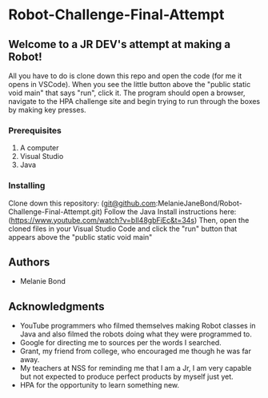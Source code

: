 # Robot-Challenge-Final-Attempt
## Welcome to a JR DEV's attempt at making a Robot!

All you have to do is clone down this repo and open the code (for me it opens in VSCode).
When you see the little button above the "public static void main" that says "run", click it.
The program should open a browser, navigate to the HPA challenge site and begin trying to run
through the boxes by making key presses.

### Prerequisites

1. A computer
2. Visual Studio
3. Java

### Installing

Clone down this repository: (git@github.com:MelanieJaneBond/Robot-Challenge-Final-Attempt.git)
Follow the Java Install instructions here: (https://www.youtube.com/watch?v=bIl48gbFiEc&t=34s)
Then, open the cloned files in your Visual Studio Code and click the "run" button that appears above the "public static void main"

## Authors

* Melanie Bond

## Acknowledgments

* YouTube programmers who filmed themselves making Robot classes in Java and also filmed the robots doing what they were programmed to.
* Google for directing me to sources per the words I searched.
* Grant, my friend from college, who encouraged me though he was far away.
* My teachers at NSS for reminding me that I am a Jr, I am very capable but not expected to produce perfect products by myself just yet.
* HPA for the opportunity to learn something new.
